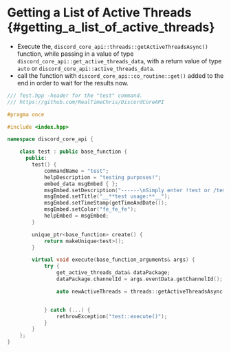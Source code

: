 Getting a List of Active Threads {#getting_a_list_of_active_threads}
============
- Execute the, `discord_core_api::threads::getActiveThreadsAsync()` function, while passing in a value of type `discord_core_api::get_active_threads_data`, with a return value of type `auto` or `discord_core_api::active_threads_data`.
- call the function with `discord_core_api::co_routine::get()` added to the end in order to wait for the results now.

```cpp
/// Test.hpp -header for the "test" command.
/// https://github.com/RealTimeChris/DiscordCoreAPI

#pragma once

#include <index.hpp>

namespace discord_core_api {

	class test : public base_function {
	  public:
		test() {
			commandName = "test";
			helpDescription = "testing purposes!";
			embed_data msgEmbed { };
			msgEmbed.setDescription("------\nSimply enter !test or /test!\n------");
			msgEmbed.setTitle("__**test usage:**__");
			msgEmbed.setTimeStamp(getTimeAndDate());
			msgEmbed.setColor("fe_fe_fe");
			helpEmbed = msgEmbed;
		}

		unique_ptr<base_function> create() {
			return makeUnique<test>();
		}

		virtual void execute(base_function_arguments& args) {
			try {
				get_active_threads_data& dataPackage;
				dataPackage.channelId = args.eventData.getChannelId();

				auto newActiveThreads = threads::getActiveThreadsAsync(dataPackage).get();


			} catch (...) {
				rethrowException("test::execute()");
			}
		}
	};
}
```

